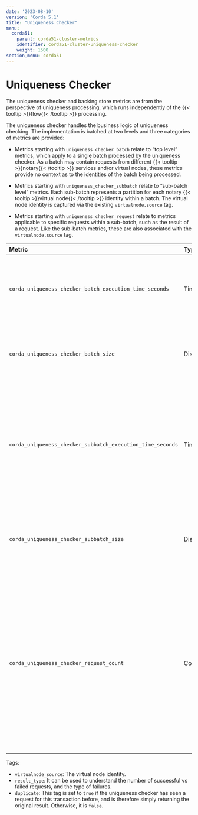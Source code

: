 ```yaml
---
date: '2023-08-10'
version: 'Corda 5.1'
title: "Uniqueness Checker"
menu:
  corda51:
    parent: corda51-cluster-metrics
    identifier: corda51-cluster-uniqueness-checker
    weight: 1500
section_menu: corda51
---
```


# Uniqueness Checker

The uniqueness checker and backing store metrics are from the perspective of uniqueness processing, which runs independently of the {{< tooltip >}}flow{{< /tooltip >}} processing.

The uniqueness checker handles the business logic of uniqueness checking.
The implementation is batched at two levels and three categories of metrics are provided:

* Metrics starting with `uniqueness_checker_batch` relate to “top level” metrics, which apply to a single batch
  processed by the uniqueness checker. As a batch may contain requests from different {{< tooltip >}}notary{{< /tooltip >}} services and/or virtual nodes,
  these metrics provide no context as to the identities of the batch being processed.

* Metrics starting with `uniqueness_checker_subbatch` relate to “sub-batch level” metrics. Each sub-batch represents
  a partition for each notary {{< tooltip >}}virtual node{{< /tooltip >}} identity within a batch. The virtual node identity is captured via the existing `virtualnode.source` tag.

* Metrics starting with `uniqueness_checker_request` relate to metrics applicable to specific requests within a sub-batch,
  such as the result of a request. Like the sub-batch metrics, these are also associated with the `virtualnode.source` tag.

<style>
table th:first-of-type {
    width: 25%;
}
table th:nth-of-type(2) {
    width: 10%;
}
table th:nth-of-type(3) {
    width: 20%;
}
table th:nth-of-type(4) {
    width: 45%;
}
</style>

| Metric | Type | Tags | Description |
| :----------- | :----------- | :----------- | :----------- |
| `corda_uniqueness_checker_batch_execution_time_seconds` | Timer | None | The overall time for the uniqueness checker to process a batch, inclusive of all sub-batches. |
| `corda_uniqueness_checker_batch_size` | DistributionSummary | None | The number of requests in a batch processed by the uniqueness checker. |
| `corda_uniqueness_checker_subbatch_execution_time_seconds` | Timer | <ul><li>`virtualnode_source`</li></ul> | The time for the uniqueness checker to process a sub-batch, that is, a partition of a batch segregated by notary virtual node {{< tooltip >}}holding identity{{< /tooltip >}}. |
| `corda_uniqueness_checker_subbatch_size` | DistributionSummary | <ul><li>`virtualnode_source`</li></ul> | The number of requests in a sub-batch processed by the uniqueness checker. |
| `corda_uniqueness_checker_request_count` | Counter | <ul><li>`virtualnode_source`</li><li>`result_type`</li><li>`duplicate`</li></ul> | A count of the number of requests processed. On its own this simply duplicates information that is already captured at the batch and sub-batch levels, but the tags can be used to provide additional context not available in the other metrics. |

Tags:
* `virtualnode_source`: The virtual node identity.
* `result_type`: It can be used to understand the number of successful vs failed requests, and the type of failures.
* `duplicate`: This tag is set to `true` if the uniqueness checker has seen a request for this transaction before, and is therefore simply returning the original result. Otherwise, it is `false`.
